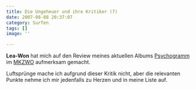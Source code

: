 ```yaml
---
title: Die Ungeheuer und ihre Kritiker (7)
date: 2007-08-08 20:37:07
category: Surfen
tags: []
image: ''

---
```


**Lea-Won** hat mich auf den Review meines aktuellen Albums [Psychogramm](http://www.audiacrecords.com/press/auc005cd/auc005cd.htm) im [MKZWO](http://www.mkzwo.de/home/review.php?sid=1965) aufmerksam gemacht.  

  

Luftsprünge mache ich aufgrund dieser Kritik nicht, aber die relevanten Punkte nehme ich mir jedenfalls zu Herzen und in meine Liste auf.
